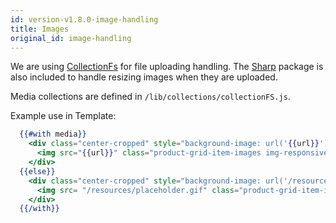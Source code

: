 ```yaml
---
id: version-v1.8.0-image-handling
title: Images
original_id: image-handling
---
```

    
We are using [CollectionFs](https://github.com/CollectionFS/Meteor-CollectionFS) for file uploading handling.  The [Sharp](http://sharp.pixelplumbing.com/en/stable/) package is also included to handle resizing images when they are uploaded.

Media collections are defined in `/lib/collections/collectionFS.js`.

Example use in Template:

```handlebars
  {{#with media}}
    <div class="center-cropped" style="background-image: url('{{url}}');">
      <img src="{{url}}" class="product-grid-item-images img-responsive">
    </div>
  {{else}}
    <div class="center-cropped" style="background-image: url('/resources/placeholder.gif');">
      <img src= "/resources/placeholder.gif" class="product-grid-item-images img-responsive">
    </div>
  {{/with}}
```
